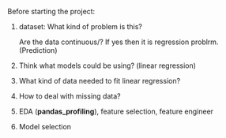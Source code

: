 Before starting the project:

1. dataset: What kind of problem is this? 

   Are the data continuous/?  If yes then it is regression problrm. (Prediction)

2. Think what models could be using? (linear regression)
3. What kind of data needed to fit linear regression?
4. How to deal with missing data?
5. EDA (**pandas_profiling**), feature selection, feature engineer
6. Model selection


